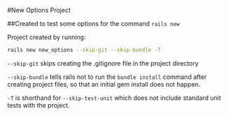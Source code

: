 #New Options Project

##Created to test some options for the command `rails new`

Project created by running:
```bash
rails new new_options --skip-git --skip-bundle -T
```

`--skip-git` skips creating the .gitignore file in the project directory

`--skip-bundle` tells rails not to run the `bundle install` command after creating project files, so that an initial gem install does not happen.

`-T` is shorthand for `--skip-test-unit` which does not include standard unit tests with the project.